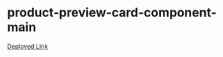 # product-preview-card-component-main 

[Deployed Link](https://suryathink.github.io/product-preview-card-component-main/)
